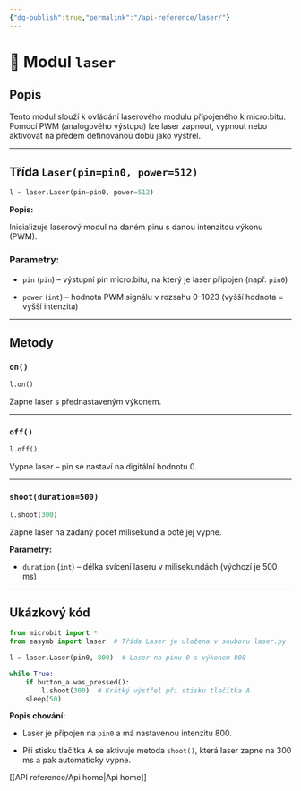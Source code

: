 ```yaml
---
{"dg-publish":true,"permalink":"/api-reference/laser/"}
---
```


# 🔫 Modul `laser`

## Popis

Tento modul slouží k ovládání laserového modulu připojeného k micro:bitu. Pomocí PWM (analogového výstupu) lze laser zapnout, vypnout nebo aktivovat na předem definovanou dobu jako výstřel.

---

## Třída `Laser(pin=pin0, power=512)`

```python
l = laser.Laser(pin=pin0, power=512)
```

**Popis:**

Inicializuje laserový modul na daném pinu s danou intenzitou výkonu (PWM).

### Parametry:

- `pin` (`pin`) – výstupní pin micro:bitu, na který je laser připojen (např. `pin0`)
    
- `power` (`int`) – hodnota PWM signálu v rozsahu 0–1023 (vyšší hodnota = vyšší intenzita)
    

---

## Metody

### `on()`

```python
l.on()
```

Zapne laser s přednastaveným výkonem.

---

### `off()`

```python
l.off()
```

Vypne laser – pin se nastaví na digitální hodnotu 0.

---

### `shoot(duration=500)`

```python
l.shoot(300)
```

Zapne laser na zadaný počet milisekund a poté jej vypne.

**Parametry:**

- `duration` (`int`) – délka svícení laseru v milisekundách (výchozí je 500 ms)
    

---

## Ukázkový kód

```python
from microbit import *
from easymb import laser  # Třída Laser je uložena v souboru laser.py

l = laser.Laser(pin0, 800)  # Laser na pinu 0 s výkonem 800

while True:
    if button_a.was_pressed():
        l.shoot(300)  # Krátký výstřel při stisku tlačítka A
    sleep(50)
```

**Popis chování:**

- Laser je připojen na `pin0` a má nastavenou intenzitu 800.
    
- Při stisku tlačítka A se aktivuje metoda `shoot()`, která laser zapne na 300 ms a pak automaticky vypne.
    
[[API reference/Api home\|Api home]]